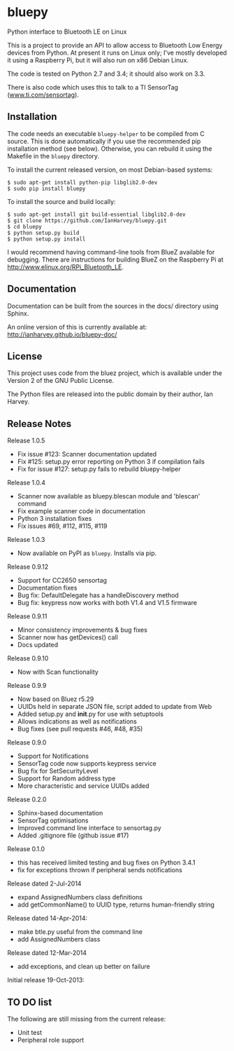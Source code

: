 bluepy
======

Python interface to Bluetooth LE on Linux

This is a project to provide an API to allow access to Bluetooth Low Energy devices
from Python. At present it runs on Linux only; I've mostly developed it using a
Raspberry Pi, but it will also run on x86 Debian Linux.

The code is tested on Python 2.7 and 3.4; it should also work on 3.3.

There is also code which uses this to talk to a TI SensorTag (www.ti.com/sensortag).

Installation
------------

The code needs an executable `bluepy-helper` to be compiled from C source. This is done
automatically if you use the recommended pip installation method (see below). Otherwise,
you can rebuild it using the Makefile in the `bluepy` directory.

To install the current released version, on most Debian-based systems:

    $ sudo apt-get install python-pip libglib2.0-dev
    $ sudo pip install bluepy
    
To install the source and build locally:

    $ sudo apt-get install git build-essential libglib2.0-dev
    $ git clone https://github.com/IanHarvey/bluepy.git
    $ cd bluepy
    $ python setup.py build
    $ python setup.py install

I would recommend having command-line tools from BlueZ available for debugging. There
are instructions for building BlueZ on the Raspberry Pi at http://www.elinux.org/RPi_Bluetooth_LE.

Documentation
-------------

Documentation can be built from the sources in the docs/ directory using Sphinx.

An online version of this is currently available at: http://ianharvey.github.io/bluepy-doc/

License
-------

This project uses code from the bluez project, which is available under the Version 2
of the GNU Public License.

The Python files are released into the public domain by their author, Ian Harvey.

Release Notes
-------------

Release 1.0.5
- Fix issue #123: Scanner documentation updated
- Fix #125: setup.py error reporting on Python 3 if compilation fails
- Fix for issue #127: setup.py fails to rebuild bluepy-helper 

Release 1.0.4
- Scanner now available as bluepy.blescan module and 'blescan' command
- Fix example scanner code in documentation
- Python 3 installation fixes
- Fix issues #69, #112, #115, #119

Release 1.0.3
- Now available on PyPI as `bluepy`. Installs via pip.

Release 0.9.12
- Support for CC2650 sensortag
- Documentation fixes
- Bug fix: DefaultDelegate has a handleDiscovery method
- Bug fix: keypress now works with both V1.4 and V1.5 firmware 


Release 0.9.11

- Minor consistency improvements & bug fixes
- Scanner now has getDevices() call
- Docs updated

Release 0.9.10

- Now with Scan functionality

Release 0.9.9

- Now based on Bluez r5.29
- UUIDs held in separate JSON file, script added to update from Web
- Added setup.py and __init__.py for use with setuptools
- Allows indications as well as notifications
- Bug fixes (see pull requests #46, #48, #35)

Release 0.9.0
- Support for Notifications
- SensorTag code now supports keypress service
- Bug fix for SetSecurityLevel
- Support for Random address type
- More characteristic and service UUIDs added

Release 0.2.0

- Sphinx-based documentation
- SensorTag optimisations 
- Improved command line interface to sensortag.py
- Added .gitignore file (github issue #17)

Release 0.1.0
- this has received limited testing and bug fixes on Python 3.4.1
- fix for exceptions thrown if peripheral sends notifications

Release dated 2-Jul-2014

- expand AssignedNumbers class definitions
- add getCommonName() to UUID type, returns human-friendly string

Release dated 14-Apr-2014:

- make btle.py useful from the command line
- add AssignedNumbers class

Release dated 12-Mar-2014
- add exceptions, and clean up better on failure

Initial release 19-Oct-2013:

TO DO list
----------

The following are still missing from the current release:
- Unit test 
- Peripheral role support



